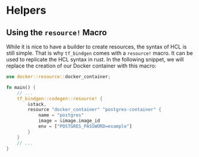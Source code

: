 # Helpers

## Using the `resource!` Macro

While it is nice to have a builder to create resources, the syntax of HCL is still simple. That is why `tf_bindgen` comes with a `resource!` macro. It can be used to replicate the HCL syntax in rust. In the following snippet, we will replace the creation of our Docker container with this macro:

```rust
use docker::resource::docker_container;

fn main() {
	// ...
	tf_bindgen::codegen::resource! {
		&stack,
		resource "docker_container" "postgres-container" {
			name = "postgres"
			image = &image.image_id
			env = ["POSTGRES_PASSWORD=example"]
		}
	}
	// ...
}
```
